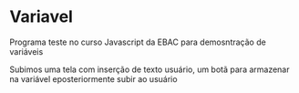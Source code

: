 # Variavel
Programa teste no curso Javascript da EBAC para demosntração de variáveis

Subimos uma tela com inserção de texto usuário, um botã para armazenar na variável eposteriormente subir ao usuário 
